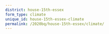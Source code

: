 ```yaml
---
district: house-15th-essex
form_type: climate
unique_id: house-15th-essex-climate
permalink: /2020bq/house-15th-essex/climate/
---
```

